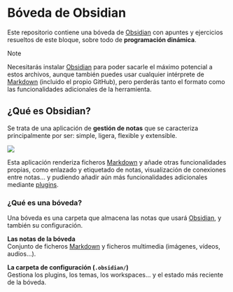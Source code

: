 # Bóveda de Obsidian

Este repositorio contiene una bóveda de [Obsidian][obsidian] con apuntes y ejercicios resueltos de este bloque, sobre todo de **programación dinámica**.

> [!NOTE]
> Necesitarás instalar [Obsidian][obsidian] para poder sacarle el máximo potencial a estos archivos, aunque también puedes usar cualquier intérprete de [Markdown][MD] (incluido el propio GitHub), pero perderás tanto el formato como las funcionalidades adicionales de la herramienta.

## ¿Qué es Obsidian?

Se trata de una aplicación de **gestión de notas** que se caracteriza principalmente por ser: simple, ligera, flexible y extensible.

<img src="https://obsidian.md/images/screenshot-1.0-hero-combo.png">

Esta aplicación renderiza ficheros [Markdown][MD] y añade otras funcionalidades propias, como enlazado y etiquetado de notas, visualización de conexiones entre notas... y pudiendo añadir aún más funcionalidades adicionales mediante [plugins](https://obsidian.md/plugins).

### ¿Qué es una bóveda?

Una bóveda es una carpeta que almacena las notas que usará [Obsidian][MD], y también su configuración.

**Las notas de la bóveda**  
Conjunto de ficheros [Markdown][MD] y ficheros multimedia (imágenes, vídeos, audios...).

**La carpeta de configuración (`.obsidian/`)**  
Gestiona los plugins, los temas, los workspaces... y el estado más reciente de la bóveda.

[obsidian]:     https://obsidian.md
[sync]:         https://obsidian.md/sync
[publish]:      https://obsidian.md/publish
[MD]:           https://es.wikipedia.org/wiki/Markdown
